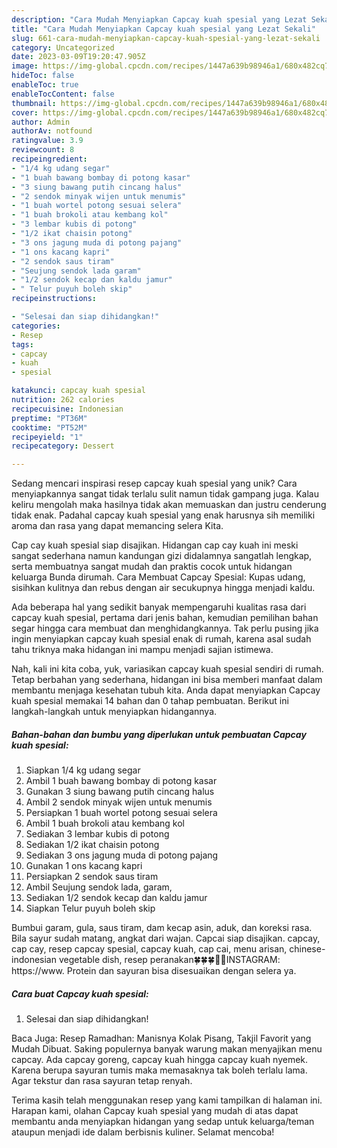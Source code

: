 ```yaml
---
description: "Cara Mudah Menyiapkan Capcay kuah spesial yang Lezat Sekali"
title: "Cara Mudah Menyiapkan Capcay kuah spesial yang Lezat Sekali"
slug: 661-cara-mudah-menyiapkan-capcay-kuah-spesial-yang-lezat-sekali
category: Uncategorized
date: 2023-03-09T19:20:47.905Z
image: https://img-global.cpcdn.com/recipes/1447a639b98946a1/680x482cq70/capcay-kuah-spesial-foto-resep-utama.jpg
hideToc: false
enableToc: true
enableTocContent: false
thumbnail: https://img-global.cpcdn.com/recipes/1447a639b98946a1/680x482cq70/capcay-kuah-spesial-foto-resep-utama.jpg
cover: https://img-global.cpcdn.com/recipes/1447a639b98946a1/680x482cq70/capcay-kuah-spesial-foto-resep-utama.jpg
author: Admin
authorAv: notfound
ratingvalue: 3.9
reviewcount: 8
recipeingredient:
- "1/4 kg udang segar"
- "1 buah bawang bombay di potong kasar"
- "3 siung bawang putih cincang halus"
- "2 sendok minyak wijen untuk menumis"
- "1 buah wortel potong sesuai selera"
- "1 buah brokoli atau kembang kol"
- "3 lembar kubis di potong"
- "1/2 ikat chaisin potong"
- "3 ons jagung muda di potong pajang"
- "1 ons kacang kapri"
- "2 sendok saus tiram"
- "Seujung sendok lada garam"
- "1/2 sendok kecap dan kaldu jamur"
- " Telur puyuh boleh skip"
recipeinstructions:

- "Selesai dan siap dihidangkan!"
categories:
- Resep
tags:
- capcay
- kuah
- spesial

katakunci: capcay kuah spesial 
nutrition: 262 calories
recipecuisine: Indonesian
preptime: "PT36M"
cooktime: "PT52M"
recipeyield: "1"
recipecategory: Dessert

---
```





Sedang mencari inspirasi resep capcay kuah spesial yang unik? Cara menyiapkannya sangat tidak terlalu sulit namun tidak gampang juga. Kalau keliru mengolah maka hasilnya tidak akan memuaskan dan justru cenderung tidak enak. Padahal capcay kuah spesial yang enak harusnya sih memiliki aroma dan rasa yang dapat memancing selera Kita.





Cap cay kuah spesial siap disajikan. Hidangan cap cay kuah ini meski sangat sederhana namun kandungan gizi didalamnya sangatlah lengkap, serta membuatnya sangat mudah dan praktis cocok untuk hidangan keluarga Bunda dirumah. Cara Membuat Capcay Spesial: Kupas udang, sisihkan kulitnya dan rebus dengan air secukupnya hingga menjadi kaldu.

Ada beberapa hal yang sedikit banyak mempengaruhi kualitas rasa dari capcay kuah spesial, pertama dari jenis bahan, kemudian pemilihan bahan segar hingga cara membuat dan menghidangkannya. Tak perlu pusing jika ingin menyiapkan capcay kuah spesial enak di rumah, karena asal sudah tahu triknya maka hidangan ini mampu menjadi sajian istimewa.






Nah, kali ini kita coba, yuk, variasikan capcay kuah spesial sendiri di rumah. Tetap berbahan yang sederhana, hidangan ini bisa memberi manfaat dalam membantu menjaga kesehatan tubuh kita. Anda dapat menyiapkan Capcay kuah spesial memakai 14 bahan dan 0 tahap pembuatan. Berikut ini langkah-langkah untuk menyiapkan hidangannya.

<!--inarticleads1-->

##### Bahan-bahan dan bumbu yang diperlukan untuk pembuatan Capcay kuah spesial:

1. Siapkan 1/4 kg udang segar
1. Ambil 1 buah bawang bombay di potong kasar
1. Gunakan 3 siung bawang putih cincang halus
1. Ambil 2 sendok minyak wijen untuk menumis
1. Persiapkan 1 buah wortel potong sesuai selera
1. Ambil 1 buah brokoli atau kembang kol
1. Sediakan 3 lembar kubis di potong
1. Sediakan 1/2 ikat chaisin potong
1. Sediakan 3 ons jagung muda di potong pajang
1. Gunakan 1 ons kacang kapri
1. Persiapkan 2 sendok saus tiram
1. Ambil Seujung sendok lada, garam,
1. Sediakan 1/2 sendok kecap dan kaldu jamur
1. Siapkan  Telur puyuh boleh skip


Bumbui garam, gula, saus tiram, dam kecap asin, aduk, dan koreksi rasa. Bila sayur sudah matang, angkat dari wajan. Capcai siap disajikan. capcay, cap cay, resep capcay spesial, capcay kuah, cap cai, menu arisan, chinese-indonesian vegetable dish, resep peranakan🍀🍀🍀🤳🏻INSTAGRAM: https://www. Protein dan sayuran bisa disesuaikan dengan selera ya. 

<!--inarticleads2-->

##### Cara buat Capcay kuah spesial:


1. Selesai dan siap dihidangkan!

Baca Juga: Resep Ramadhan: Manisnya Kolak Pisang, Takjil Favorit yang Mudah Dibuat. Saking populernya banyak warung makan menyajikan menu capcay. Ada capcay goreng, capcay kuah hingga capcay kuah nyemek. Karena berupa sayuran tumis maka memasaknya tak boleh terlalu lama. Agar tekstur dan rasa sayuran tetap renyah. 

Terima kasih telah menggunakan resep yang kami tampilkan di halaman ini. Harapan kami, olahan Capcay kuah spesial yang mudah di atas dapat membantu anda menyiapkan hidangan yang sedap untuk keluarga/teman ataupun menjadi ide dalam berbisnis kuliner. Selamat mencoba!
